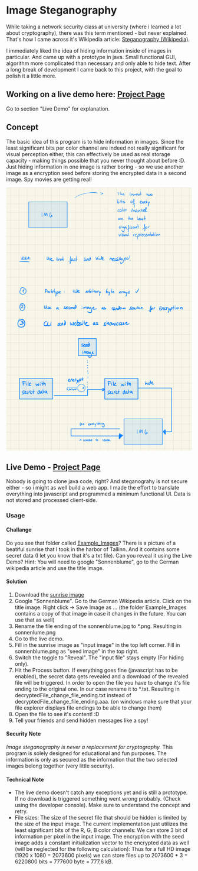 # Image Steganography

While taking a network security class at university (where i learned a lot about cryptography), there was this term mentioned - but never explained. That's how I came across it's Wikipedia article: [Steganography (Wikipedia)](https://en.wikipedia.org/wiki/Steganography).

I immediately liked the idea of hiding information inside of images in particular. And came up with a prototype in java. Small functional GUI, algorithm more complicated than necessary and only able to hide text. After a long break of development I came back to this project, with the goal to polish it a little more.

## Working on a live demo here: [Project Page](https://jthyroff.github.io/ImgSteg/)

Go to section "Live Demo" for explanation.

## Concept

The basic idea of this program is to hide information in images. Since the least significant bits per color channel are indeed not really significant for visual perception either, this can effectively be used as real storage capacity - making things possible that you never thought about before :D. Just hiding information in one image is rather boring - so we use another image as a encryption seed before storing the encrypted data in a second image. Spy movies are getting real!

![concept](concept.png)

## Live Demo - [Project Page](https://jthyroff.github.io/ImgSteg/)

Nobody is going to clone java code, right? And steganograhy is not secure either - so i might as well build a web app. I made the effort to translate everything into javascript and programmed a minimum functional UI. Data is not stored and processed client-side.

### Usage

#### Challange

Do you see that folder called [Example_Images](./Example_Images/)? There is a picture of a beatiful sunrise that I took in the harbor of Tallinn. And it contains some secret data (I let you know that it's a txt file). Can you reveal it using the Live Demo? Hint: You will need to google "Sonnenblume", go to the German wikipedia article and use the title image.

#### Solution

1) Download the [sunrise image](./Example_Images/img_containing_secret_data.png)
2) Google "Sonnenblume". Go to the German Wikipedia article. Click on the title image. Right click -> Save Image as ...
(the folder Example_Images contains a copy of that image in case it changes in the future. You can use that as well)
3) Rename the file ending of the sonnenblume.jpg to *.png. Resulting in sonnenlume.png
4) Go to the live demo.
5) Fill in the sunrise image as "input image" in the top left corner. Fill in sonnenblume.png as "seed image" in the top right.
6) Switch the toggle to "Reveal". The "input file" stays empty (For hiding only).
7) Hit the Process button. If everything goes fine (javascript has to be enabled), the secret data gets revealed and a download of the revealed file will be triggered. In order to open the file you have to change it's file ending to the original one. In our case rename it to *.txt. Resulting in decryptedFile_change_file_ending.txt instead of decryptedFile_change_file_ending.aaa. (on windows make sure that your file explorer displays file endings to be able to change them)
8) Open the file to see it's content! :D
9) Tell your friends and send hidden messages like a spy!

#### Security Note

*Image steganography is never a replacement for cryptography.* This program is solely designed for educational and fun purposes. The information is only as secured as the information that the two selected images belong together (very little security).

#### Technical Note

- The live demo doesn't catch any exceptions yet and is still a prototype. If no download is triggered something went wrong probably. (Check using the developer console). Make sure to understand the concept and retry.
- File sizes: The size of the secret file that should be hidden is limited by the size of the input image. The current implementation just utilizes the least significant bits of the R, G, B color channels: We can store 3 bit of information per pixel in the input image. The encryption with the seed image adds a constant initialization vector to the encrypted data as well (will be neglected for the following calculation): Thus for a full HD image (1920 x 1080 = 2073600 pixels) we can store files up to 2073600 * 3 = 6220800 bits = 777600 byte = 777,6 kB.
